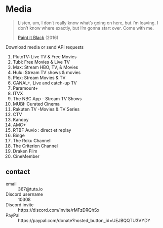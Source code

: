 # Media

> Listen, um, I don’t really know what’s going on here, but I’m leaving. I
> don’t know where exactly, but I’m gonna start over. Come with me.
>
> [Paint it Black][1] (2016)

Download media or send API requests

1. PlutoTV: Live TV & Free Movies
2. Tubi: Free Movies & Live TV
3. Max: Stream HBO, TV, & Movies
4. Hulu: Stream TV shows & movies
5. Plex: Stream Movies & TV
6. CANAL+, Live and catch-up TV
7. Paramount+
8. ITVX
9. The NBC App - Stream TV Shows
10. MUBI: Curated Cinema
11. Rakuten TV -Movies & TV Series
12. CTV
13. Kanopy
14. AMC+
15. RTBF Auvio : direct et replay
16. Binge
17. The Roku Channel
18. The Criterion Channel
19. Draken Film
20. CineMember

[1]://f002.backblazeb2.com/file/minerals/Paint.It.Black.2016.mp4

## contact

<dl>
   <dt>email</dt>
      <dd>367@tuta.io</dd>
   <dt>Discord username</dt>
      <dd>10308</dd>
   <dt>Discord invite</dt>
      <dd>https://discord.com/invite/rMFzDRQhSx</dd>
   <dt>PayPal</dt>
      <dd>https://paypal.com/donate?hosted_button_id=UEJBQQTU3VYDY</dd>
</dl>
